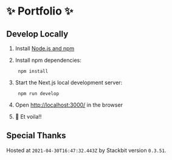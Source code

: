 # ✨ Portfolio ✨


## Develop Locally

1. Install [Node.js and npm](https://nodejs.org/en/)

1. Install npm dependencies:

        npm install



1. Start the Next.js local development server:

        npm run develop

1. Open [http://localhost:3000/](http://localhost:3000/) in the browser

1. 🎉 Et voila!!

## Special Thanks

Hosted at `2021-04-30T16:47:32.443Z` by Stackbit version `0.3.51`.
